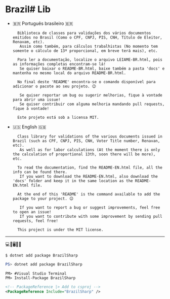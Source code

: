 # Brazil# Lib

* 🇧🇷️ Português brasileiro 🇧🇷️

		Biblioteca de classes para validações dos vários documentos emitidos no Brasil (Como o CPF, CNPJ, PIS, CNH, Título de Eleitor, Renavam, etc).
		 Assim como também, para cálculos trabalhistas (No momento tem somente o cálculo de 13º proporcional, em breve terá mais), etc.

        Para ler a documentação, localize o arquivo LEIAME-BR.html, pois as informações completas encontram-se lá!
		 Se quiser baixar o README-BR.html, baixe também a pasta 'docs' e mantenha no mesmo local do arquivo README-BR.html.
		
		No final deste 'README' encontra-se o comando disponível para adicionar o pacote ao seu projeto. 😉️
 		
		 Se quiser reportar um bug ou sugerir melhorias, fique à vontade para abrir uma issue!
		 Se quiser contribuir com alguma melhoria mandando pull requests, fique à vontade!

		Este projeto está sob a licensa MIT.
		


* 🇺🇸️ English 🇬🇧

		Class library for validations of the various documents issued in Brazil (such as CPF, CNPJ, PIS, CNH, Voter Title number, Renavan, etc).
		 As well as for labor calculations (At the moment there is only the calculation of proportional 13th, soon there will be more), etc.

		To read the documentation, find the README-EN.html file, all the info can be found there.
		 If you want to download the README-EN.html, also download the 'docs' folder and keep it in the same location as the README-EN.html file.

		At the end of this 'README' is the command available to add the package to your project. 😉️
		
		 If you want to report a bug or suggest improvements, feel free to open an issue!
		 If you want to contribute with some improvement by sending pull requests, feel free!

		This project is under the MIT license.
---
💻️🧰️🖥️👨‍💻️
```console
$ dotnet add package BrazilSharp
```
```PowerShell
PS> dotnet add package BrazilSharp
```
```PackageManager
PM> #Visual Studio Terminal
PM> Install-Package BrazilSharp
```
```xml
<!-- PackageReference |> Add to csproj -->
<PackageReference Include="BrazilSharp" />
```